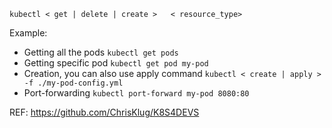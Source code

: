 ```shell
kubectl < get | delete | create >   < resource_type>
```

Example:

* Getting all the pods `kubectl get pods`
* Getting specific pod `kubectl get pod my-pod`
* Creation, you can also use apply command `kubectl < create | apply >  -f ./my-pod-config.yml`
* Port-forwarding `kubectl port-forward my-pod 8080:80`

REF: https://github.com/ChrisKlug/K8S4DEVS
